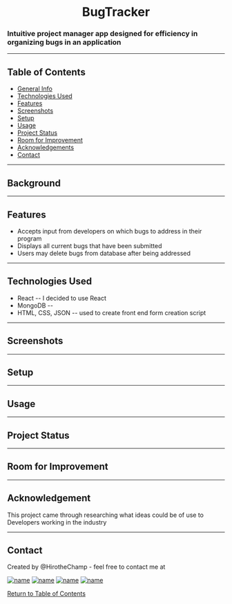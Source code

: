 

 <h1 align="center">BugTracker</h1>


<h3>Intuitive project manager app designed for efficiency in organizing bugs in an application</h3>

<hr></hr>


## Table of Contents
* [General Info](#general-information)
* [Technologies Used](#technologies-used)
* [Features](#features)
* [Screenshots](#screenshots)
* [Setup](#setup)
* [Usage](#usage)
* [Project Status](#project-status)
* [Room for Improvement](#room-for-improvement)
* [Acknowledgements](#acknowledgements)
* [Contact](#contact)

<hr></hr>

## Background




<hr></hr>

## Features
* Accepts input from developers on which bugs to address in their program
* Displays all current bugs that have been submitted
* Users may delete bugs from database after being addressed


<hr></hr>

## Technologies Used

* React -- I decided to use React 
* MongoDB -- 
* HTML, CSS, JSON -- used to create front end form creation script
<hr></hr>



## Screenshots


<hr></hr>

## Setup


<hr></hr>

## Usage

<hr></hr>

## Project Status

<hr></hr>

## Room for Improvement

<hr></hr>

## Acknowledgement

This project came through researching what ideas could be of use to Developers working in the industry

<hr></hr>

## Contact

Created by @HirotheChamp - feel free to contact me at 

[![name](	https://img.shields.io/badge/LinkedIn-0077B5?style=for-the-badge&logo=linkedin&logoColor=white)](https://www.linkedin.com/in/kyle-young-173024106/)
[![name](	https://img.shields.io/badge/Facebook-1877F2?style=for-the-badge&logo=facebook&logoColor=white)](https://www.facebook.com/KyleYoungins)
[![name](	https://img.shields.io/badge/Instagram-E4405F?style=for-the-badge&logo=instagram&logoColor=white)](https://www.instagram.com/hirothechamp/)
[![name](https://img.shields.io/badge/Gmail-D14836?style=for-the-badge&logo=gmail&logoColor=white)](mailto:kyleyoungins94@gmail.com)

[Return to Table of Contents](#Table-of-Contents)
